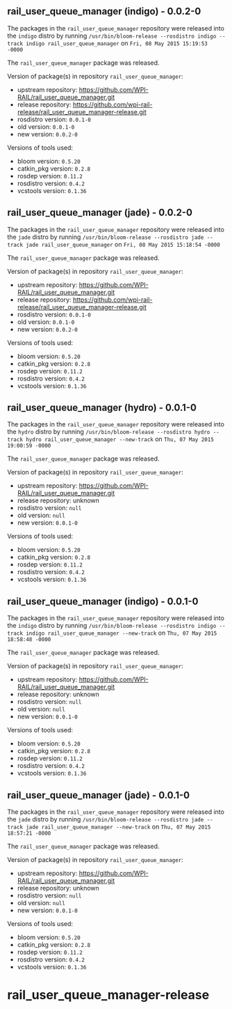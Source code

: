 ## rail_user_queue_manager (indigo) - 0.0.2-0

The packages in the `rail_user_queue_manager` repository were released into the `indigo` distro by running `/usr/bin/bloom-release --rosdistro indigo --track indigo rail_user_queue_manager` on `Fri, 08 May 2015 15:19:53 -0000`

The `rail_user_queue_manager` package was released.

Version of package(s) in repository `rail_user_queue_manager`:
- upstream repository: https://github.com/WPI-RAIL/rail_user_queue_manager.git
- release repository: https://github.com/wpi-rail-release/rail_user_queue_manager-release.git
- rosdistro version: `0.0.1-0`
- old version: `0.0.1-0`
- new version: `0.0.2-0`

Versions of tools used:
- bloom version: `0.5.20`
- catkin_pkg version: `0.2.8`
- rosdep version: `0.11.2`
- rosdistro version: `0.4.2`
- vcstools version: `0.1.36`


## rail_user_queue_manager (jade) - 0.0.2-0

The packages in the `rail_user_queue_manager` repository were released into the `jade` distro by running `/usr/bin/bloom-release --rosdistro jade --track jade rail_user_queue_manager` on `Fri, 08 May 2015 15:18:54 -0000`

The `rail_user_queue_manager` package was released.

Version of package(s) in repository `rail_user_queue_manager`:
- upstream repository: https://github.com/WPI-RAIL/rail_user_queue_manager.git
- release repository: https://github.com/wpi-rail-release/rail_user_queue_manager-release.git
- rosdistro version: `0.0.1-0`
- old version: `0.0.1-0`
- new version: `0.0.2-0`

Versions of tools used:
- bloom version: `0.5.20`
- catkin_pkg version: `0.2.8`
- rosdep version: `0.11.2`
- rosdistro version: `0.4.2`
- vcstools version: `0.1.36`


## rail_user_queue_manager (hydro) - 0.0.1-0

The packages in the `rail_user_queue_manager` repository were released into the `hydro` distro by running `/usr/bin/bloom-release --rosdistro hydro --track hydro rail_user_queue_manager --new-track` on `Thu, 07 May 2015 19:00:59 -0000`

The `rail_user_queue_manager` package was released.

Version of package(s) in repository `rail_user_queue_manager`:
- upstream repository: https://github.com/WPI-RAIL/rail_user_queue_manager.git
- release repository: unknown
- rosdistro version: `null`
- old version: `null`
- new version: `0.0.1-0`

Versions of tools used:
- bloom version: `0.5.20`
- catkin_pkg version: `0.2.8`
- rosdep version: `0.11.2`
- rosdistro version: `0.4.2`
- vcstools version: `0.1.36`


## rail_user_queue_manager (indigo) - 0.0.1-0

The packages in the `rail_user_queue_manager` repository were released into the `indigo` distro by running `/usr/bin/bloom-release --rosdistro indigo --track indigo rail_user_queue_manager --new-track` on `Thu, 07 May 2015 18:58:48 -0000`

The `rail_user_queue_manager` package was released.

Version of package(s) in repository `rail_user_queue_manager`:
- upstream repository: https://github.com/WPI-RAIL/rail_user_queue_manager.git
- release repository: unknown
- rosdistro version: `null`
- old version: `null`
- new version: `0.0.1-0`

Versions of tools used:
- bloom version: `0.5.20`
- catkin_pkg version: `0.2.8`
- rosdep version: `0.11.2`
- rosdistro version: `0.4.2`
- vcstools version: `0.1.36`


## rail_user_queue_manager (jade) - 0.0.1-0

The packages in the `rail_user_queue_manager` repository were released into the `jade` distro by running `/usr/bin/bloom-release --rosdistro jade --track jade rail_user_queue_manager --new-track` on `Thu, 07 May 2015 18:57:21 -0000`

The `rail_user_queue_manager` package was released.

Version of package(s) in repository `rail_user_queue_manager`:
- upstream repository: https://github.com/WPI-RAIL/rail_user_queue_manager.git
- release repository: unknown
- rosdistro version: `null`
- old version: `null`
- new version: `0.0.1-0`

Versions of tools used:
- bloom version: `0.5.20`
- catkin_pkg version: `0.2.8`
- rosdep version: `0.11.2`
- rosdistro version: `0.4.2`
- vcstools version: `0.1.36`


# rail_user_queue_manager-release
